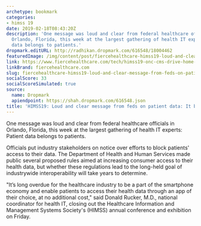 ```yaml
---
archetype: bookmark
categories:
- himss 19
date: 2019-02-18T08:43:20Z
description: 'One message was loud and clear from federal healthcare officials in
  Orlando, Florida, this week at the largest gathering of health IT experts: Patient
  data belongs to patients.'
dropmark.editURL: http://radhikan.dropmark.com/616548/18004462
featuredImage: /img/content/post/fiercehealthcare-himss19-loud-and-clear-message-from-feds-on-patient-data-it-belongs-to-patients.png
link: https://www.fiercehealthcare.com/tech/himss19-onc-cms-drive-home-message-data-belongs-to-patients
linkBrand: fiercehealthcare.com
slug: fiercehealthcare-himss19-loud-and-clear-message-from-feds-on-patient-data-it-belongs-to-patients
socialScore: 33
socialScoreSimulated: true
source:
  name: Dropmark
  apiendpoint: https://shah.dropmark.com/616548.json
title: 'HIMSS19: Loud and clear message from feds on patient data: It belongs to patients'
---
```

One message was loud and clear from federal healthcare officials in Orlando, Florida, this week at the largest gathering of health IT experts: Patient data belongs to patients.

Officials put industry stakeholders on notice over efforts to block patients' access to their data. The Department of Health and Human Services made public several proposed rules aimed at increasing consumer access to their health data, but whether these regulations lead to the long-held goal of industrywide interoperability will take years to determine.

"It’s long overdue for the healthcare industry to be a part of the smartphone economy and enable patients to access their health data through an app of their choice, at no additional cost," said Donald Rucker, M.D., national coordinator for health IT, closing out the Healthcare Information and Management Systems Society's (HIMSS) annual conference and exhibition on Friday.

